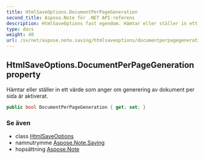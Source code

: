```yaml
---
title: HtmlSaveOptions.DocumentPerPageGeneration
second_title: Aspose.Note för .NET API-referens
description: HtmlSaveOptions fast egendom. Hämtar eller ställer in ett värde som anger om generering av dokument per sida är aktiverat.
type: docs
weight: 40
url: /sv/net/aspose.note.saving/htmlsaveoptions/documentperpagegeneration/
---
```

## HtmlSaveOptions.DocumentPerPageGeneration property

Hämtar eller ställer in ett värde som anger om generering av dokument per sida är aktiverat.

```csharp
public bool DocumentPerPageGeneration { get; set; }
```

### Se även

* class [HtmlSaveOptions](../)
* namnutrymme [Aspose.Note.Saving](../../htmlsaveoptions/)
* hopsättning [Aspose.Note](../../../)


